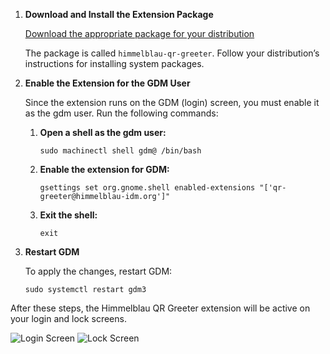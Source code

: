 1. **Download and Install the Extension Package**

   [Download the appropriate package for your distribution](https://himmelblau-idm.org/downloads)

   The package is called `himmelblau-qr-greeter`. Follow your distribution’s instructions for installing system packages.

2. **Enable the Extension for the GDM User**

   Since the extension runs on the GDM (login) screen, you must enable it as the gdm user. Run the following commands:

   1. **Open a shell as the gdm user:**

      ```
      sudo machinectl shell gdm@ /bin/bash
      ```
      
   2. **Enable the extension for GDM:**

      ```
      gsettings set org.gnome.shell enabled-extensions "['qr-greeter@himmelblau-idm.org']"
      ```
      
   3. **Exit the shell:**

      ```
      exit
      ```

3. **Restart GDM**

   To apply the changes, restart GDM:

   ```
   sudo systemctl restart gdm3
   ```

After these steps, the Himmelblau QR Greeter extension will be active on your login and lock screens.

![Login Screen](https://github.com/user-attachments/assets/382cdf17-f6d7-44e8-aa7c-204bd37bad9c)
![Lock Screen](https://github.com/user-attachments/assets/676e4573-9c48-4122-9f68-c21cee1e1846)
